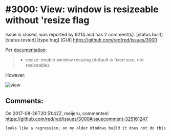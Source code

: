 
#3000: View: window is resizeable without 'resize flag
================================================================================
Issue is closed, was reported by 9214 and has 2 comment(s).
[status.built] [status.tested] [type.bug] [GUI]
<https://github.com/red/red/issues/3000>

Per [documentation](https://doc.red-lang.org/en/view.html#_window):
> * resize: enable window resizing (default is fixed size, not resizeable).

However:

![view](https://user-images.githubusercontent.com/15716466/29744786-6bb0f3f2-8ac5-11e7-83a8-6b94b73285fb.gif)




Comments:
--------------------------------------------------------------------------------

On 2017-08-26T20:51:42Z, meijeru, commented:
<https://github.com/red/red/issues/3000#issuecomment-325161247>

    looks like a regression; on my older Windows build it does not do this

